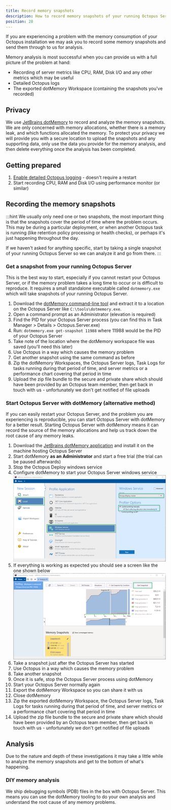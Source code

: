 ```yaml
---
title: Record memory snapshots
description: How to record memory snapshots of your running Octopus Server so we can solve memory issues.
position: 28
---
```


If you are experiencing a problem with the memory consumption of your Octopus installation we may ask you to record some memory snapshots and send them through to us for analysis.

Memory analysis is most successful when you can provide us with a full picture of the problem at hand:

- Recording of server metrics like CPU, RAM, Disk I/O and any other metrics which may be useful
- Detailed Octopus logs
- The exported dotMemory Workspace (containing the snapshots you've recorded)

## Privacy

We use [JetBrains dotMemory](https://www.jetbrains.com/dotmemory/) to record and analyze the memory snapshots. We are only concerned with memory allocations, whether there is a memory leak, and which functions allocated the memory. To protect your privacy we will provide you with a secure location to upload the snapshots and any supporting data, only use the data you provide for the memory analysis, and then delete everything once the analysis has been completed.

## Getting prepared

1. [Enable detailed Octopus logging](/docs/support/log-files.md) - doesn't require a restart
2. Start recording CPU, RAM and Disk I/O using performance monitor (or similar)

## Recording the memory snapshots

:::hint
We usually only need one or two snapshots, the most important thing is that the snapshots cover the period of time where the problem occurs. This may be during a particular deployment, or when another Octopus task is running (like retention policy processing or health checks), or perhaps it's just happening throughout the day.

If we haven't asked for anything specific, start by taking a single snapshot of your running Octopus Server so we can analyze it and go from there.
:::

### Get a snapshot from your running Octopus Server

This is the best way to start, especially if you cannot restart your Octopus Server, or if the memory problem takes a long time to occur or is difficult to reproduce. It requires a small standalone executable called `dotmemory.exe` which will take snapshots of your running Octopus Server.

1. Download the [dotMemory command-line tool](https://www.jetbrains.com/dotmemory/download/#section=command-line-profiler) and extract it to a location on the Octopus Server like `C:\tools\dotmemory.exe`.
2. Open a command prompt as an Administrator (elevation is required)
3. Find the PID for your Octopus Server process (you can find this in Task Manager > Details > Octopus.Server.exe)
4. Run: `dotmemory.exe get-snapshot 11988` where 11988 would be the PID of your Octopus Server
5. Take note of the location where the dotMemory workspace file was saved (you'll need this later)
6. Use Octopus in a way which causes the memory problem
7. Get another snapshot using the same command as before
8. Zip the dotMemory Workspaces, the Octopus Server logs, Task Logs for tasks running during that period of time, and server metrics or a performance chart covering that period in time
9. Upload the zip file bundle to the secure and private share which should have been provided by an Octopus team member, then get back in touch with us - unfortunately we don't get notified of file uploads

### Start Octopus Server with dotMemory (alternative method)

If you can easily restart your Octopus Server, and the problem you are experiencing is reproducible, you can start Octopus Server with dotMemory for a better result. Starting Octopus Server with dotMemory means it can record the source of the memory allocations and help us track down the root cause of any memory leaks.

1. Download the [JetBrains dotMemory application](https://www.jetbrains.com/dotmemory/) and install it on the machine hosting Octopus Server
2. Start dotMemory **as an Administrator** and start a free trial (the trial can be paused afterwards)
3. Stop the Octopus Deploy windows service
4. Configure dotMemory to start your Octopus Server windows service
![dotMemory start Octopus Server](record-a-memory-trace-start-windows-service.png)
5. If everything is working as expected you should see a screen like the one shown below
![dotMemory take snapshot](record-a-memory-trace-take-snapshot.png)
6. Take a snapshot just after the Octopus Server has started
7. Use Octopus in a way which causes the memory problem
8. Take another snapshot
9. Once it is safe, stop the Octopus Server process using dotMemory
10. Start your Octopus Server normally again
11. Export the dotMemory Workspace so you can share it with us
12. Close dotMemory
13. Zip the exported dotMemory Workspace, the Octopus Server logs, Task Logs for tasks running during that period of time, and server metrics or a performance chart covering that period in time
14. Upload the zip file bundle to the secure and private share which should have been provided by an Octopus team member, then get back in touch with us - unfortunately we don't get notified of file uploads

## Analysis

Due to the nature and depth of these investigations it may take a little while to analyze the memory snapshots and get to the bottom of what's happening.

### DIY memory analysis

We ship debugging symbols (PDB) files in the box with Octopus Server. This means you can use the dotMemory tooling to do your own analysis and understand the root cause of any memory problems.